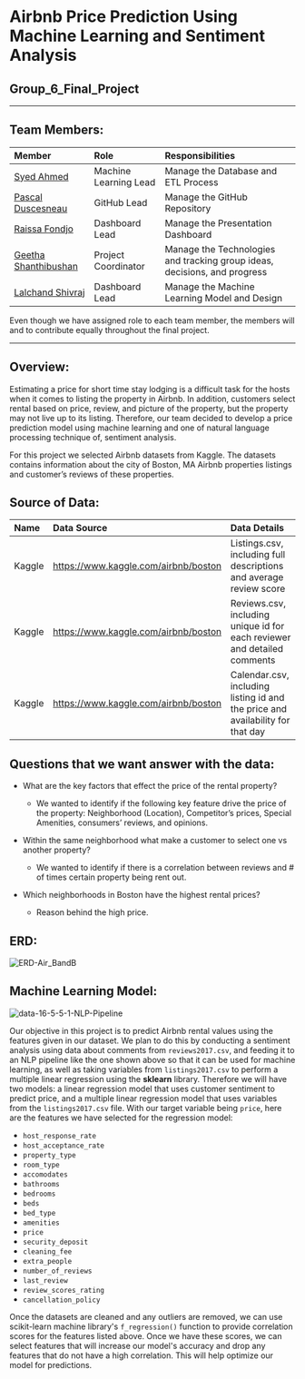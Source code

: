 # Airbnb Price Prediction Using Machine Learning and Sentiment Analysis

## Group_6_Final_Project

---

## Team Members:

|  **Member**  |  **Role**  |  **Responsibilities**  |                                            
|  :---  |  :---  |  :---  |
| [Syed Ahmed](https://github.com/ahmed17777)  |  Machine Learning Lead  |  Manage the Database and ETL Process  |
| [Pascal Duscesneau](https://github.com/Pascalduc)  |  GitHub Lead  |  Manage the GitHub Repository  |
| [Raissa Fondjo]( https://github.com/RaissaFondjo)  |  Dashboard Lead  |  Manage the Presentation Dashboard  |
| [Geetha Shanthibushan](https://github.com/gshanthibushan)  |  Project Coordinator  |  Manage the Technologies and tracking group ideas, decisions, and progress  |
| [Lalchand Shivraj](https://github.com/LalchandShivraj)  |  Dashboard Lead  |  Manage the Machine Learning Model and Design  |
 
Even though we have assigned role to each team member, the members will and to contribute equally throughout the final project.

---

## Overview: 
Estimating a price for short time stay lodging is a difficult task for the hosts when it comes to listing the property in Airbnb.  In addition, customers select rental based on price, review, and picture of the property, but the property may not live up to its listing.   Therefore, our team decided to develop a price prediction model using machine learning and one of natural language processing technique of, sentiment analysis.  

For this project we selected Airbnb datasets from Kaggle.  The datasets contains information about the city of Boston, MA Airbnb properties listings and customer’s reviews of these properties.  

## Source of Data: 

|  **Name**  |  **Data Source** |  **Data Details**  |      
|  :---  |  :---  |  :---  |
|  Kaggle  |  https://www.kaggle.com/airbnb/boston  |  Listings.csv, including full descriptions and average review score  |
|  Kaggle  |  https://www.kaggle.com/airbnb/boston  |  Reviews.csv, including unique id for each reviewer and detailed comments  |
|  Kaggle  |  https://www.kaggle.com/airbnb/boston  |  Calendar.csv, including listing id and the price and availability for that day  |


## Questions that we want answer with the data: 
- What are the key factors that effect the price of the rental property? 
    - We wanted to identify if the following key feature drive the price of the property: Neighborhood (Location), Competitor’s prices, Special Amenities, consumers’ reviews, and opinions.
    
- Within the same neighborhood what make a customer to select one vs another property?
    - We wanted to identify if there is a correlation between reviews and # of times certain property being rent out.
    
- Which neighborhoods in Boston have the highest rental prices?
    - Reason behind the high price.

## ERD:
![ERD-Air_BandB](https://user-images.githubusercontent.com/78666055/125123343-8b499800-e0c4-11eb-8a4d-483298cb137a.png)

## Machine Learning Model:

  ![data-16-5-5-1-NLP-Pipeline](https://user-images.githubusercontent.com/45697471/125150334-fe76fc80-e10c-11eb-8974-252280baab95.png)


Our objective in this project is to predict Airbnb rental values using the features given in our dataset. We plan to do this by conducting a sentiment analysis using data about comments from `reviews2017.csv`, and feeding it to an NLP pipeline like the one shown above so that it can be used for machine learning, as well as taking variables from `listings2017.csv` to perform a multiple linear regression using the **sklearn** library. Therefore we will have two models: a linear regression model that uses customer sentiment to predict price, and a multiple linear regression model that uses variables from the `listings2017.csv` file. With our target variable being `price`, here are the features we have selected for the regression model: 

- `host_response_rate`
- `host_acceptance_rate`
- `property_type`
- `room_type`
- `accomodates`
- `bathrooms`
- `bedrooms`
- `beds`
- `bed_type`
- `amenities`
- `price`
- `security_deposit`
- `cleaning_fee`
- `extra_people`
- `number_of_reviews`
- `last_review`
- `review_scores_rating`
- `cancellation_policy`

Once the datasets are cleaned and any outliers are removed, we can use scikit-learn machine library's `f_regression()` function to provide correlation scores for the features listed above. Once we have these scores, we can select features that will increase our model's accuracy and drop any features that do not have a high correlation. This will help optimize our model for predictions. 

